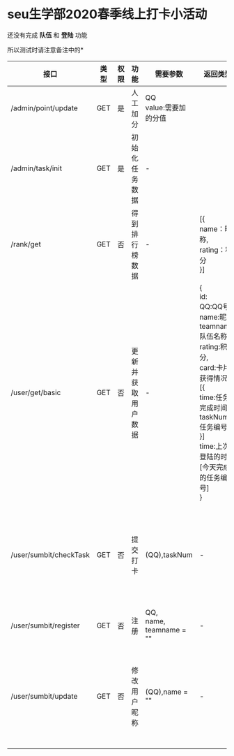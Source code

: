 # seu生学部2020春季线上打卡小活动 

还没有完成 **队伍** 和 **登陆** 功能

所以测试时请注意备注中的\*



 接口| 类型| 权限 | 功能 | 需要参数 |返回类型|备注
 -|-|-|-|-| -| -
 /admin/point/update |GET|是|人工加分|QQ<br />value:需要加的分值||-
 /admin/task/init |GET|是|初始化任务数据|-||-
 /rank/get |GET|否|得到排行榜数据|-|[{<br />name：昵称,<br />rating：积分<br />}]|-
 /user/get/basic |GET|否|更新并获取用户数据|-|{<br />id:<br />QQ:QQ号, <br />name:昵称,<br />teamname:队伍名称,<br />rating:积分,<br />card:卡片获得情况,<br />[{<br />time:任务完成时间<br />taskNum:任务编号<br />}]<br />time:上次登陆的时间<br />[今天完成的任务编号]<br />}|-
 /user/sumbit/checkTask |GET|否|提交打卡|(QQ),taskNum|-|\*需要额外添加QQ参数
 /user/sumbit/register |GET|否|注册|QQ,<br />name, <br />teamname = ""|-|-
 /user/sumbit/update |GET|否|修改用户昵称|(QQ),name = ""|-|\*需要额外添加QQ参数

 

